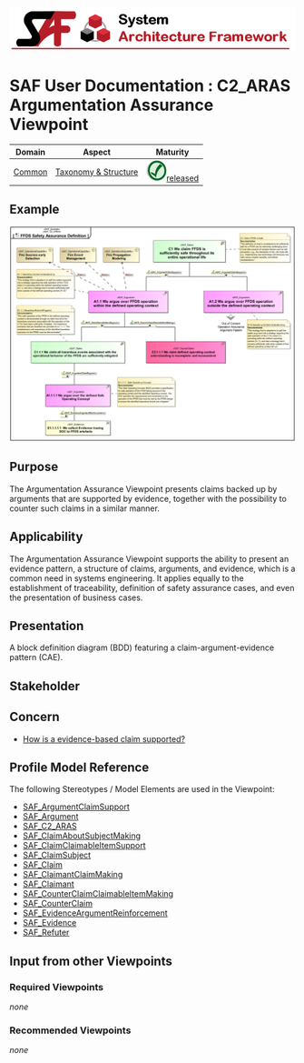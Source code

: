 ![System Architecture Framework](../diagrams/Banner_SAF.png)
# SAF User Documentation : **C2_ARAS** Argumentation Assurance Viewpoint
|**Domain**|**Aspect**|**Maturity**|
| --- | --- | --- |
|[Common](../domains.md#Domain-Common)|[Taxonomy & Structure](../aspects.md#Aspect-Taxonomy-&-Structure)|![Released](../diagrams/Symbol_confirmed.png )[released](../using-saf/maturity.md#released)|
## Example
![Argumentation-Assurance-Viewpoint-primary-example.svg](../diagrams/vp-examples/Argumentation-Assurance-Viewpoint-primary-example.svg)
## Purpose
The Argumentation Assurance Viewpoint presents claims backed up by arguments that are supported by evidence, together with the possibility to counter such claims in a similar manner.
## Applicability
The Argumentation Assurance Viewpoint supports the ability to present an evidence pattern, a structure of claims, arguments, and evidence, which is a common need in systems engineering. It applies equally to the establishment of traceability, definition of safety assurance cases, and even the presentation of business cases.
## Presentation
A block definition diagram (BDD) featuring a claim-argument-evidence pattern (CAE).

## Stakeholder
## Concern
* [How is a evidence-based claim supported?](../concerns.md#_2021x_2_8710274_1674576758703_316775_23176)
## Profile Model Reference
The following Stereotypes / Model Elements are used in the Viewpoint:
* [SAF_ArgumentClaimSupport](../stereotypes.md#SAF_ArgumentClaimSupport)
* [SAF_Argument](../stereotypes.md#SAF_Argument)
* [SAF_C2_ARAS](../stereotypes.md#SAF_C2_ARAS)
* [SAF_ClaimAboutSubjectMaking](../stereotypes.md#SAF_ClaimAboutSubjectMaking)
* [SAF_ClaimClaimableItemSupport](../stereotypes.md#SAF_ClaimClaimableItemSupport)
* [SAF_ClaimSubject](../stereotypes.md#SAF_ClaimSubject)
* [SAF_Claim](../stereotypes.md#SAF_Claim)
* [SAF_ClaimantClaimMaking](../stereotypes.md#SAF_ClaimantClaimMaking)
* [SAF_Claimant](../stereotypes.md#SAF_Claimant)
* [SAF_CounterClaimClaimableItemMaking](../stereotypes.md#SAF_CounterClaimClaimableItemMaking)
* [SAF_CounterClaim](../stereotypes.md#SAF_CounterClaim)
* [SAF_EvidenceArgumentReinforcement](../stereotypes.md#SAF_EvidenceArgumentReinforcement)
* [SAF_Evidence](../stereotypes.md#SAF_Evidence)
* [SAF_Refuter](../stereotypes.md#SAF_Refuter)
## Input from other Viewpoints
### Required Viewpoints
*none*
### Recommended Viewpoints
*none*
